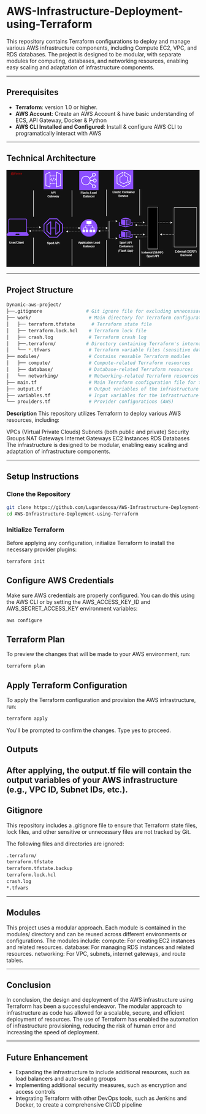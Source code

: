 # AWS-Infrastructure-Deployment-using-Terraform
This repository contains Terraform configurations to deploy and manage various AWS infrastructure components, including Compute EC2, VPC, and RDS databases. The project is designed to be modular, with separate modules for computing, databases, and networking resources, enabling easy scaling and adaptation of infrastructure components.

---
## **Prerequisites**
- **Terraform**: version 1.0 or higher.
- **AWS Account**: Create an AWS Account & have basic understanding of ECS, API Gateway, Docker & Python
- **AWS CLI Installed and Configured**: Install & configure AWS CLI to programatically interact with AWS

---

## **Technical Architecture**
![Architectural Diagram](https://github.com/Lugardesosa/DevOps-Project-Sports-API-Management-System-Deployment/blob/main/4th%20Day%20-%20Sports-API-Management-System-Deployment.png)

---

## **Project Structure**

```bash
Dynamic-aws-project/
├──.gitignore                # Git ignore file for excluding unnecessary files
├── work/                     # Main directory for Terraform configurations and state files
│   ├── terraform.tfstate      # Terraform state file
│   ├── terraform.lock.hcl    # Terraform lock file
│   ├── crash.log             # Terraform crash log
│   ├──.terraform/           # Directory containing Terraform's internal files
│   └── *.tfvars              # Terraform variable files (sensitive data)
├── modules/                  # Contains reusable Terraform modules
│   ├── compute/              # Compute-related Terraform resources
│   ├── database/             # Database-related Terraform resources
│   └── networking/           # Networking-related Terraform resources
├── main.tf                   # Main Terraform configuration file for the infrastructure
├── output.tf                 # Output variables of the infrastructure
├── variables.tf              # Input variables for the infrastructure
└── providers.tf              # Provider configurations (AWS)
```

**Description**
This repository utilizes Terraform to deploy various AWS resources, including:

VPCs (Virtual Private Clouds)
Subnets (both public and private)
Security Groups
NAT Gateways
Internet Gateways
EC2 Instances
RDS Databases
The infrastructure is designed to be modular, enabling easy scaling and adaptation of infrastructure components.

---

## **Setup Instructions**

### **Clone the Repository**
```bash
git clone https://github.com/Lugardesosa/AWS-Infrastructure-Deployment-using-Terraform.git
cd AWS-Infrastructure-Deployment-using-Terraform
```
### **Initialize Terraform**
Before applying any configuration, initialize Terraform to install the necessary provider plugins:
```bash
terraform init
```
## **Configure AWS Credentials**
Make sure AWS credentials are properly configured. You can do this using the AWS CLI or by setting the AWS_ACCESS_KEY_ID and AWS_SECRET_ACCESS_KEY environment variables:
```bash
aws configure
```
## **Terraform Plan**
To preview the changes that will be made to your AWS environment, run:
```bash
terraform plan
```
## **Apply Terraform Configuration**
To apply the Terraform configuration and provision the AWS infrastructure, run:
```bash
terraform apply
```
You'll be prompted to confirm the changes. Type yes to proceed.
## **Outputs**
After applying, the output.tf file will contain the output variables of your AWS infrastructure (e.g., VPC ID, Subnet IDs, etc.).
---

## **Gitignore**
This repository includes a .gitignore file to ensure that Terraform state files, lock files, and other sensitive or unnecessary files are not tracked by Git.

The following files and directories are ignored:
```bash
.terraform/
terraform.tfstate
terraform.tfstate.backup
terraform.lock.hcl
crash.log
*.tfvars
```
---

## **Modules**
This project uses a modular approach. Each module is contained in the modules/ directory and can be reused across different environments or configurations. The modules include:
compute: For creating EC2 instances and related resources. 
database: For managing RDS instances and related resources.
networking: For VPC, subnets, internet gateways, and route tables.

---
## **Conclusion**
In conclusion, the design and deployment of the AWS infrastructure using Terraform has been a successful endeavor. The modular approach to infrastructure as code has allowed for a scalable, secure, and efficient deployment of resources. The use of Terraform has enabled the automation of infrastructure provisioning, reducing the risk of human error and increasing the speed of deployment.

---
## **Future Enhancement**
- Expanding the infrastructure to include additional resources, such as load balancers and auto-scaling groups
- Implementing additional security measures, such as encryption and access controls
- Integrating Terraform with other DevOps tools, such as Jenkins and Docker, to create a comprehensive CI/CD pipeline



